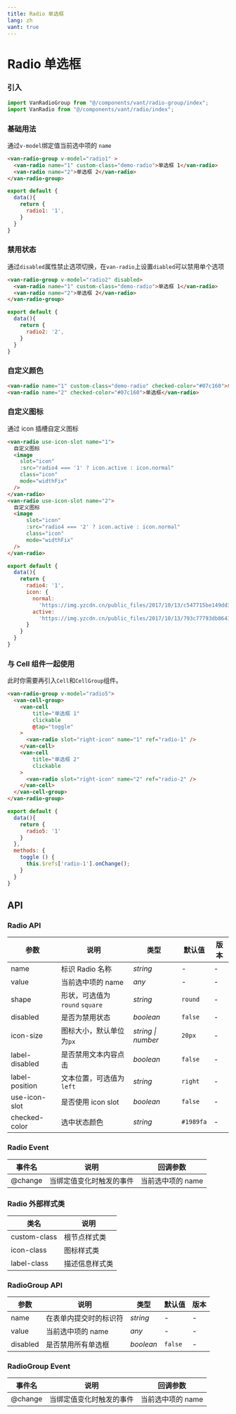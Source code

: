 ```yaml
---
title: Radio 单选框
lang: zh
vant: true
---
```


# Radio 单选框

### 引入

```js
import VanRadioGroup from "@/components/vant/radio-group/index";
import VanRadio from "@/components/vant/radio/index";
```
### 基础用法

通过`v-model`绑定值当前选中项的 `name`

```html
<van-radio-group v-model="radio1" >
  <van-radio name="1" custom-class="demo-radio">单选框 1</van-radio>
  <van-radio name="2">单选框 2</van-radio>
</van-radio-group>
```

```js
export default {
  data(){
    return {
      radio1: '1',
    }
  }
}
```

### 禁用状态

通过`disabled`属性禁止选项切换，在`van-radio`上设置`diabled`可以禁用单个选项

```html
<van-radio-group v-model="radio2" disabled>
  <van-radio name="1" custom-class="demo-radio">单选框 1</van-radio>
  <van-radio name="2">单选框 2</van-radio>
</van-radio-group>
```

```js
export default {
  data(){
    return {
      radio2: '2',
    }
  }
}
```

### 自定义颜色

 ```html
<van-radio name="1" custom-class="demo-radio" checked-color="#07c160">单选框</van-radio>
<van-radio name="2" checked-color="#07c160">单选框</van-radio>
```

### 自定义图标

通过 icon 插槽自定义图标

```html
<van-radio use-icon-slot name="1">
  自定义图标
  <image
    slot="icon"
    :src="radio4 === '1' ? icon.active : icon.normal"
    class="icon"
    mode="widthFix"
  />
</van-radio>
<van-radio use-icon-slot name="2">
  自定义图标
  <image
      slot="icon"
      :src="radio4 === '2' ? icon.active : icon.normal"
      class="icon"
      mode="widthFix"
  />
</van-radio>
```

```js
export default {
  data(){
    return {
      radio4: '1',
      icon: {
        normal:
          'https://img.yzcdn.cn/public_files/2017/10/13/c547715be149dd3faa817e4a948b40c4.png',
        active:
          'https://img.yzcdn.cn/public_files/2017/10/13/793c77793db8641c4c325b7f25bf130d.png'
      }
    }
  }
}
```

### 与 Cell 组件一起使用

此时你需要再引入`Cell`和`CellGroup`组件。

```html
<van-radio-group v-model="radio5">
  <van-cell-group>
    <van-cell
        title="单选框 1"
        clickable
        @tap="toggle"
    >
      <van-radio slot="right-icon" name="1" ref="radio-1" />
    </van-cell>
    <van-cell
        title="单选框 2"
        clickable
    >
      <van-radio slot="right-icon" name="2" ref="radio-2" />
    </van-cell>
  </van-cell-group>
</van-radio-group>
```

```js
export default {
  data(){
    return {
      radio5: '1'
    }
  },
  methods: {
    toggle () {
      this.$refs['radio-1'].onChange();
    }
  }
}
```

## API

### Radio API

| 参数 | 说明 | 类型 | 默认值 | 版本 |
|-----------|-----------|-----------|-------------|-------------|
| name | 标识 Radio 名称 | *string* | - | - |
| value | 当前选中项的 name | *any* | - | - |
| shape | 形状，可选值为 `round` `square` | *string* | `round` | - |
| disabled | 是否为禁用状态 | *boolean* | `false` | - |
| icon-size | 图标大小，默认单位为`px` | *string \| number* | `20px` | - |
| label-disabled | 是否禁用文本内容点击 | *boolean* | `false` | - |
| label-position | 文本位置，可选值为 `left` | *string* | `right` | - |
| use-icon-slot | 是否使用 icon slot | *boolean* | `false` | - |
| checked-color | 选中状态颜色 | *string* | `#1989fa` | - |

### Radio Event

| 事件名 | 说明 | 回调参数 |
|-----------|-----------|-----------|
| @change | 当绑定值变化时触发的事件 | 当前选中项的 name |

### Radio 外部样式类

| 类名 | 说明 |
|-----------|-----------|
| custom-class | 根节点样式类 |
| icon-class | 图标样式类 |
| label-class | 描述信息样式类 |

### RadioGroup API

| 参数 | 说明 | 类型 | 默认值 | 版本 |
|-----------|-----------|-----------|-------------|-------------|
| name | 在表单内提交时的标识符 | *string* | - | - |
| value | 当前选中项的 name | *any* | - | - |
| disabled | 是否禁用所有单选框 | *boolean* | `false` | - |

### RadioGroup Event

| 事件名 | 说明 | 回调参数 |
|-----------|-----------|-----------|
| @change | 当绑定值变化时触发的事件 | 当前选中项的 name |
